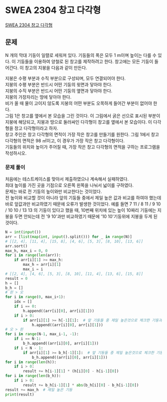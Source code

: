 # SWEA 2304 창고 다각형
[SWEA 2304 창고 다각형](https://www.acmicpc.net/problem/2304)
## 문제
N 개의 막대 기둥이 일렬로 세워져 있다. 기둥들의 폭은 모두 1 m이며 높이는 다를 수 있다. 이 기둥들을 이용하여 양철로 된 창고를 제작하려고 한다. 창고에는 모든 기둥이 들어간다. 이 창고의 지붕을 다음과 같이 만든다.  

지붕은 수평 부분과 수직 부분으로 구성되며, 모두 연결되어야 한다.  
지붕의 수평 부분은 반드시 어떤 기둥의 윗면과 닿아야 한다.  
지붕의 수직 부분은 반드시 어떤 기둥의 옆면과 닿아야 한다.  
지붕의 가장자리는 땅에 닿아야 한다.  
비가 올 때 물이 고이지 않도록 지붕의 어떤 부분도 오목하게 들어간 부분이 없어야 한다.  
그림 1은 창고를 옆에서 본 모습을 그린 것이다. 이 그림에서 굵은 선으로 표시된 부분이 지붕에 해당되고, 지붕과 땅으로 둘러싸인 다각형이 창고를 옆에서 본 모습이다. 이 다각형을 창고 다각형이라고 하자.  
창고 주인은 창고 다각형의 면적이 가장 작은 창고를 만들기를 원한다. 그림 1에서 창고 다각형의 면적은 98 ㎡이고, 이 경우가 가장 작은 창고 다각형이다.  
기둥들의 위치와 높이가 주어질 때, 가장 작은 창고 다각형의 면적을 구하는 프로그램을 작성하시오.  
### 문제 풀이
처음에는 테스트케이스를 맞아서 제출하였으나 계속해서 실패하였다.   
최대 높이를 가진 곳을 기점으로 오른쪽 왼쪽을 나눠서 넓이를 구하였다.   
문제는 바로 전 기둥의 높이와만 비교한다는 것이었다.   
전 높이와 비교할 것이 아니라 앞의 기둥들 중에서 제일 높은 값과 비교를 하여야 했는데 바로 앞값과만 비교하였기 때문에 오류가 발생한 것이었다. 
예를 들면 7 11 / 8 11 / 9 10 / 10 10 / 13 13 의 기둥이 있다고 했을 때, 10번째 위치에 있는 높이 10짜리 기둥에는 지붕을 두면 안되는데 전 '9 10'과만 비교하였기 때문에 '10 10'기둥위에 지붕을 두게 된 것이다. 

```python
N = int(input())
arr = [list(map(int, input().split())) for _ in range(N)]
# [[2, 4], [11, 4], [15, 8], [4, 6], [5, 3], [8, 10], [13, 6]]
arr.sort() 
max_h, max_i = 0, 0
for i in range(len(arr)):
    if arr[i][1] >= max_h:
        max_h = arr[i][1]
        max_i = i
# [[2, 4], [4, 6], [5, 3], [8, 10], [11, 4], [13, 6], [15, 8]]
result = 0
h = []
b_h = []
# 왼 > 오
for i in range(0, max_i+1):
    idx = []
    if i == 0:
        h.append((arr[i][0], arr[i][1]))
    if i > 0:
        if arr[i][1] >= h[-1][1]:  # 앞 기둥들 중 제일 높은것으로 체크한 기둥과 비교
            h.append((arr[i][0], arr[i][1]))
# 오 > 왼
for i in range(N-1, max_i-1, -1):
    if i == N-1:
        b_h.append((arr[i][0], arr[i][1]))
    if i < N - 1:
        if arr[i][1] >= b_h[-1][1]:  # 앞 기둥들 중 제일 높은것으로 체크한 기둥과 비교
            b_h.append((arr[i][0], arr[i][1]))
for i in range(len(h)):
    if i > 0:
        result += h[i-1][1] * (h[i][0] - h[i-1][0])
for i in range(len(b_h)):
    if i > 0:
        result += b_h[i-1][1] * abs(b_h[i][0] - b_h[i-1][0])
result += max_h  # 제일 높은 기둥
print(result)
```